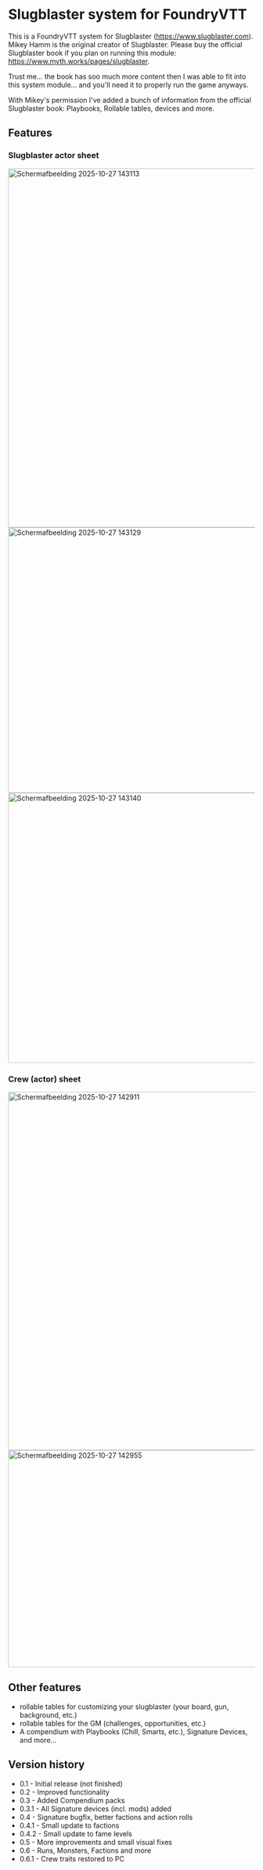# Slugblaster system for FoundryVTT
This is a FoundryVTT system for Slugblaster (https://www.slugblaster.com).
Mikey Hamm is the original creator of Slugblaster.
Please buy the official Slugblaster book if you plan on running this module: https://www.myth.works/pages/slugblaster.

Trust me... the book has soo much more content then I was able to fit into this system module... and you'll need it to properly run the game anyways.

With Mikey's permission I've added a bunch of information from the official Slugblaster book: Playbooks, Rollable tables, devices and more.

## Features
### Slugblaster actor sheet
<img width="654" height="731" alt="Schermafbeelding 2025-10-27 143113" src="https://github.com/user-attachments/assets/e70e96b2-616a-4a68-a47c-c539c4d889ab" />
<img width="674" height="541" alt="Schermafbeelding 2025-10-27 143129" src="https://github.com/user-attachments/assets/1dceab9b-0d04-4381-bed6-4b2e9649dff1" />
<img width="675" height="550" alt="Schermafbeelding 2025-10-27 143140" src="https://github.com/user-attachments/assets/0570f615-30a3-4539-b2c3-8185c5da529f" />

### Crew (actor) sheet
<img width="648" height="730" alt="Schermafbeelding 2025-10-27 142911" src="https://github.com/user-attachments/assets/5780e394-cd27-4a77-8dd4-83fa74c41ccc" />
<img width="652" height="442" alt="Schermafbeelding 2025-10-27 142955" src="https://github.com/user-attachments/assets/149a5e20-e719-48c0-9a4a-16ef387ff60a" />


## Other features
* rollable tables for customizing your slugblaster (your board, gun, background, etc.)
* rollable tables for the GM (challenges, opportunities, etc.)
* A compendium with Playbooks (Chill, Smarts, etc.), Signature Devices, and more...


## Version history
* 0.1 - Initial release (not finished)
* 0.2 - Improved functionality
* 0.3 - Added Compendium packs
* 0.3.1 - All Signature devices (incl. mods) added
* 0.4 - Signature bugfix, better factions and action rolls
* 0.4.1 - Small update to factions
* 0.4.2 - Small update to fame levels
* 0.5 - More improvements and small visual fixes
* 0.6 - Runs, Monsters, Factions and more
* 0.6.1 - Crew traits restored to PC
